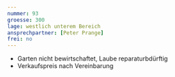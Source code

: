 ```yaml
---
nummer: 93
groesse: 300
lage: westlich unterem Bereich
ansprechpartner: [Peter Prange]
frei: no
---
```


- Garten nicht bewirtschaftet, Laube reparaturbdürftig
- Verkaufspreis nach Vereinbarung
